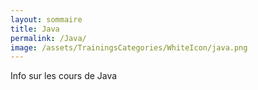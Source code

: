 ```yaml
---
layout: sommaire
title: Java
permalink: /Java/
image: /assets/TrainingsCategories/WhiteIcon/java.png
---
```


Info sur les cours de Java
